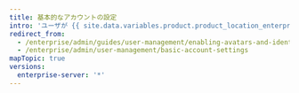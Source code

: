 ```yaml
---
title: 基本的なアカウントの設定
intro: 'ユーザが {{ site.data.variables.product.product_location_enterprise }} で認証できるようになったなら、アバターやメール通知など、いくつかの基本的なカスタムプロフィール設定をセットアップしたくなるでしょう。'
redirect_from:
  - /enterprise/admin/guides/user-management/enabling-avatars-and-identicons/
  - /enterprise/admin/user-management/basic-account-settings
mapTopic: true
versions:
  enterprise-server: '*'
---
```


